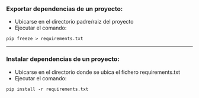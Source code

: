 ### Exportar dependencias de un proyecto:
* Ubicarse en el directorio padre/raiz del proyecto
* Ejecutar el comando:
~~~
pip freeze > requirements.txt
~~~

---------------------------------
### Instalar dependencias de un proyecto:
* Ubicarse en el directorio donde se ubica el fichero requirements.txt
* Ejecutar el comando:
~~~
pip install -r requirements.txt
~~~
